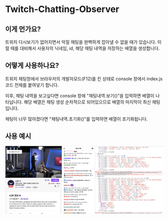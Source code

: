# Twitch-Chatting-Observer

## 이게 먼가요?
트위치 다시보기가 없어지면서 악질 채팅을 완벽하게 잡아낼 수 없을 때가 있습니다.
이럴 때를 대비해서 사용자의 닉네임, id, 해당 채팅 내역을 저장하는 배열을 생성합니다.

## 어떻게 사용하나요?
트위치 채팅창에서 브라우저의 개발자모드(F12)를 킨 상태로 console 창에서 index.js 코드 전체를 붙여넣기 합니다.

이후, 채팅 내역을 보고싶다면 console 창에 "채팅내역.보기()"을 입력하면 배열이 나타납니다.
해당 배열은 채팅 생성 순차적으로 되어있으므로 배열의 마지막이 최신 채팅입니다.

채팅이 너무 많아졌다면 "채팅내역.초기화()"를 입력하면 배열이 초기화됩니다.

## 사용 예시
![사용예시](./example.png)
